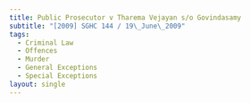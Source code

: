```yaml
---
title: Public Prosecutor v Tharema Vejayan s/o Govindasamy
subtitle: "[2009] SGHC 144 / 19\_June\_2009"
tags:
  - Criminal Law
  - Offences
  - Murder
  - General Exceptions
  - Special Exceptions
layout: single
---
```



